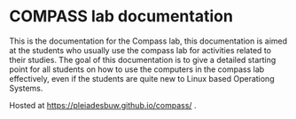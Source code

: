 # COMPASS lab documentation

This is the documentation for the Compass lab, this documentation is aimed at the students who usually use the compass lab for activities related to their studies. The goal of this documentation is to give a detailed starting point for all students on how to use the computers in the compass lab effectively, even if the students are quite new to Linux based Operationg Systems.

Hosted at https://pleiadesbuw.github.io/compass/ .

